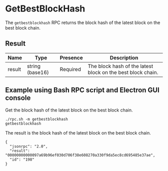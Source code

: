 # GetBestBlockHash
The `getbestblockhash` RPC returns the block hash of the latest block on the best block chain.

## Result
Name   | Type            | Presence | Description
------ | --------------- | -------- | ------------------------------------------
result | string (base16) | Required | The block hash of the latest block on the best block chain.

## Example using Bash RPC script and Electron GUI console
Get the block hash of the latest block on the best block chain.

```
./rpc.sh -m getbestblockhash
getbestblockhash
```

The result is the block hash of the latest block on the best block chain.

```
{
  "jsonrpc": "2.0",
  "result": "00000000000097a69b96ef030d706f38e608270a330f9da5ec8cd695485e37ae",
  "id": "198"
}
```
